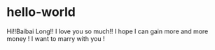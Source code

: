 # hello-world

Hi!!Baibai Long!!
I love you so much!!
I hope I can gain more and more money !
I want to marry with you !
